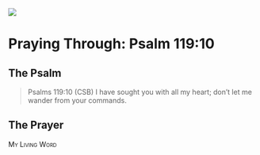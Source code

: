 <img class="intro-right" src="/images/art-paris-psalter.jpg">

<style>
  li {list-style-type: none;}
  p + ul {
    margin-top: -18px;
}
</style>

# Praying Through: Psalm 119:10

## The Psalm

>Psalms 119:10 (CSB) I have sought you with all my heart; don’t let me wander from your commands.

## The Prayer

<div style="font-variant: small-caps;">
My Living Word
</div>
